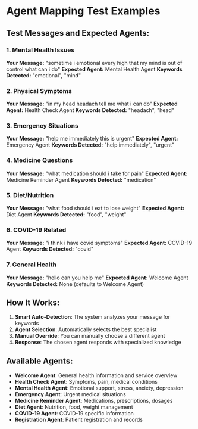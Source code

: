 # Agent Mapping Test Examples

## Test Messages and Expected Agents:

### 1. Mental Health Issues
**Your Message:** "sometime i emotional every high that my mind is out of control what can i do"
**Expected Agent:** Mental Health Agent
**Keywords Detected:** "emotional", "mind"

### 2. Physical Symptoms
**Your Message:** "in my head headach tell me what i can do"
**Expected Agent:** Health Check Agent
**Keywords Detected:** "headach", "head"

### 3. Emergency Situations
**Your Message:** "help me immediately this is urgent"
**Expected Agent:** Emergency Agent
**Keywords Detected:** "help immediately", "urgent"

### 4. Medicine Questions
**Your Message:** "what medication should i take for pain"
**Expected Agent:** Medicine Reminder Agent
**Keywords Detected:** "medication"

### 5. Diet/Nutrition
**Your Message:** "what food should i eat to lose weight"
**Expected Agent:** Diet Agent
**Keywords Detected:** "food", "weight"

### 6. COVID-19 Related
**Your Message:** "i think i have covid symptoms"
**Expected Agent:** COVID-19 Agent
**Keywords Detected:** "covid"

### 7. General Health
**Your Message:** "hello can you help me"
**Expected Agent:** Welcome Agent
**Keywords Detected:** None (defaults to Welcome Agent)

## How It Works:

1. **Smart Auto-Detection**: The system analyzes your message for keywords
2. **Agent Selection**: Automatically selects the best specialist
3. **Manual Override**: You can manually choose a different agent
4. **Response**: The chosen agent responds with specialized knowledge

## Available Agents:

- **Welcome Agent**: General health information and service overview
- **Health Check Agent**: Symptoms, pain, medical conditions
- **Mental Health Agent**: Emotional support, stress, anxiety, depression
- **Emergency Agent**: Urgent medical situations
- **Medicine Reminder Agent**: Medications, prescriptions, dosages
- **Diet Agent**: Nutrition, food, weight management
- **COVID-19 Agent**: COVID-19 specific information
- **Registration Agent**: Patient registration and records 